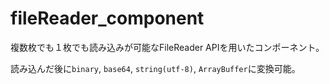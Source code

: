# fileReader_component

複数枚でも１枚でも読み込みが可能なFileReader APIを用いたコンポーネント。

読み込んだ後に`binary`, `base64`, `string(utf-8)`, `ArrayBuffer`に変換可能。
